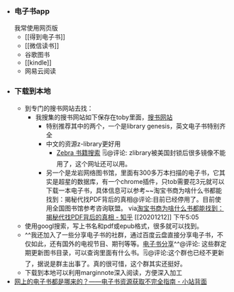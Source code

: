 - ### 电子书app
  我常使用网页版
    - [[得到电子书]]
    - [[微信读书]]
    - 谷歌图书
    - [[kindle]]
    - 网易云阅读
- ### 下载到本地
    - 到专门的搜书网站去找：
        - 我搜集的搜书网站如下保存在toby里面，[搜书网站](https://www.gettoby.com/p/ps0szb817ywy)
            - 特别推荐其中的两个，一个是library genesis，英文电子书特别齐全
            - 中文的资源z-library更好用
                - [Zebra 书籍搜索](https://zebra.9farm.com/) 🗒@评论: zlibrary被美国封锁后很多镜像不能用了，这个网址还可以用。
            - 另一个是龙岩网络图书馆，里面有300多万本扫描的电子书，它其实是超星的数据库，有一个chrome插件，只tob需要花3元就可以下载一本电子书，具体信息可以参考~~淘宝书商为啥什么书都能找到：揭秘代找PDF背后的真相@评论:目前已经停用了。目前使用全国图书馆参考咨询联盟。
              via[淘宝书商为啥什么书都能找到：揭秘代找PDF背后的真相 - 知乎](https://zhuanlan.zhihu.com/p/318480025)
              [[20201212]] 下午5:05
    - 使用googl搜索，写上书名和pdf或epub格式，很多就可以找到。
    - ^^我还加入了一些分享电子书的社群，通过百度云盘直接分享电子书，不仅如此，还有国外的电视节目、期刊等等。[电子书分享](https://pan.baidu.com/mbox/homepage#share/type=session)^^@评论: 这些群定期更新图书目录，可以查询里面有什么书。🗒@评论:这个群也已经不更新了，据说是群主出事了。真的很可惜，这个群其实还挺好。
    - 下载到本地可以利用marginnote深入阅读，方便深入加工
- [网上的电子书都是哪来的？——电子书资源获取不完全指南 - 小站背面](https://www.notion.so/xinyiheng/6f448e7afbf54e799ee0006e786e5dd3)
